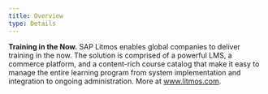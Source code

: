```yaml
---
title: Overview
type: Details
---
```

**Training in the Now.**
SAP Litmos enables global companies to deliver training in the now. The solution is comprised of a powerful LMS, a commerce platform, and a content-rich course catalog that make it easy to manage the entire learning program from system implementation and integration to ongoing administration. More at www.litmos.com.
